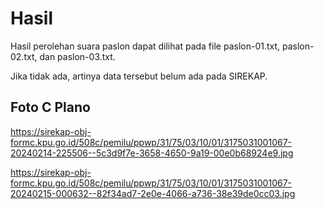 # Hasil

Hasil perolehan suara paslon dapat dilihat pada file paslon-01.txt, paslon-02.txt, dan paslon-03.txt.

Jika tidak ada, artinya data tersebut belum ada pada SIREKAP.

## Foto C Plano

https://sirekap-obj-formc.kpu.go.id/508c/pemilu/ppwp/31/75/03/10/01/3175031001067-20240214-225506--5c3d9f7e-3658-4650-9a19-00e0b68924e9.jpg

https://sirekap-obj-formc.kpu.go.id/508c/pemilu/ppwp/31/75/03/10/01/3175031001067-20240215-000632--82f34ad7-2e0e-4066-a736-38e39de0cc03.jpg
